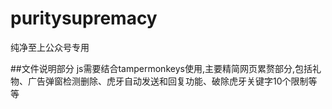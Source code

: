 # puritysupremacy
纯净至上公众号专用

##文件说明部分
js需要结合tampermonkeys使用,主要精简网页累赘部分,包括礼物、广告弹窗检测删除、虎牙自动发送和回复功能、破除虎牙关键字10个限制等等
